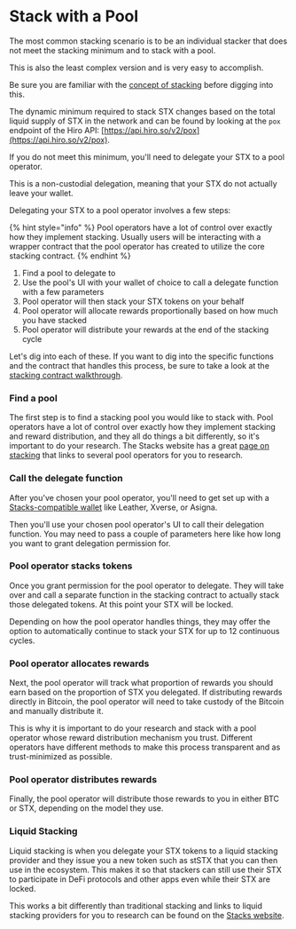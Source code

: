 # Stack with a Pool

The most common stacking scenario is to be an individual stacker that does not meet the stacking minimum and to stack with a pool.

This is also the least complex version and is very easy to accomplish.

Be sure you are familiar with the [concept of stacking](../../concepts/block-production/stacking.md) before digging into this.

The dynamic minimum required to stack STX changes based on the total liquid supply of STX in the network and can be found by looking at the `pox` endpoint of the Hiro API: [https://api.hiro.so/v2/pox](https://api.hiro.so/v2/pox).

If you do not meet this minimum, you'll need to delegate your STX to a pool operator.

This is a non-custodial delegation, meaning that your STX do not actually leave your wallet.

Delegating your STX to a pool operator involves a few steps:

{% hint style="info" %}
Pool operators have a lot of control over exactly how they implement stacking. Usually users will be interacting with a wrapper contract that the pool operator has created to utilize the core stacking contract.
{% endhint %}

1. Find a pool to delegate to
2. Use the pool's UI with your wallet of choice to call a delegate function with a few parameters
3. Pool operator will then stack your STX tokens on your behalf
4. Pool operator will allocate rewards proportionally based on how much you have stacked
5. Pool operator will distribute your rewards at the end of the stacking cycle

Let's dig into each of these. If you want to dig into the specific functions and the contract that handles this process, be sure to take a look at the [stacking contract walkthrough](../../example-contracts/stacking.md).

### Find a pool

The first step is to find a stacking pool you would like to stack with. Pool operators have a lot of control over exactly how they implement stacking and reward distribution, and they all do things a bit differently, so it's important to do your research. The Stacks website has a great [page on stacking](https://www.stacks.co/learn/stacking) that links to several pool operators for you to research.

### Call the delegate function

After you've chosen your pool operator, you'll need to get set up with a [Stacks-compatible wallet](https://www.stacks.co/explore/ecosystem?category=All+Teams#wallets) like Leather, Xverse, or Asigna.

Then you'll use your chosen pool operator's UI to call their delegation function. You may need to pass a couple of parameters here like how long you want to grant delegation permission for.

### Pool operator stacks tokens

Once you grant permission for the pool operator to delegate. They will take over and call a separate function in the stacking contract to actually stack those delegated tokens. At this point your STX will be locked.

Depending on how the pool operator handles things, they may offer the option to automatically continue to stack your STX for up to 12 continuous cycles.

### Pool operator allocates rewards

Next, the pool operator will track what proportion of rewards you should earn based on the proportion of STX you delegated. If distributing rewards directly in Bitcoin, the pool operator will need to take custody of the Bitcoin and manually distribute it.

This is why it is important to do your research and stack with a pool operator whose reward distribution mechanism you trust. Different operators have different methods to make this process transparent and as trust-minimized as possible.

### Pool operator distributes rewards

Finally, the pool operator will distribute those rewards to you in either BTC or STX, depending on the model they use.

### Liquid Stacking

Liquid stacking is when you delegate your STX tokens to a liquid stacking provider and they issue you a new token such as stSTX that you can then use in the ecosystem. This makes it so that stackers can still use their STX to participate in DeFi protocols and other apps even while their STX are locked.

This works a bit differently than traditional stacking and links to liquid stacking providers for you to research can be found on the [Stacks website](https://www.stacks.co/learn/stacking).
